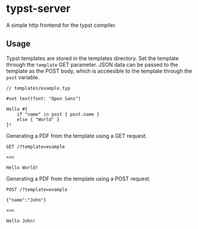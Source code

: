 # typst-server

A simple http frontend for the typst compiler.

## Usage

Typst templates are stored in the templates directory. Set the template through the `template` GET parameter. JSON data can be passed to the template as the POST body, which is acceesible to the template through the `post` variable.

```typst
// templates/example.typ

#set text(font: "Open Sans")

Hello #{
    if "name" in post { post.name }
    else { "World" }
}!
```

Generating a PDF from the template using a GET request.

```http
GET /?template=example

<<<

Hello World!
```

Generating a PDF from the template using a POST request.

```http
POST /?template=example

{"name":"John"}

<<<

Hello John!
```